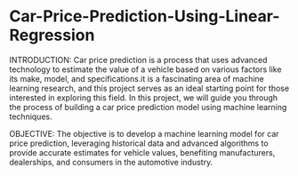 # Car-Price-Prediction-Using-Linear-Regression


INTRODUCTION: Car price prediction is a process that uses advanced technology to estimate the value of a vehicle based on various factors like its make, model, and specifications.it is a fascinating area of machine learning research, and this project serves as an ideal starting point for those interested in exploring this field. In this project, we will guide you through the process of building a car price prediction model using machine learning techniques.


OBJECTIVE: The objective is to develop a machine learning model for car price prediction, leveraging historical data and advanced algorithms to provide accurate estimates for vehicle values, benefiting manufacturers, dealerships, and consumers in the automotive industry.
